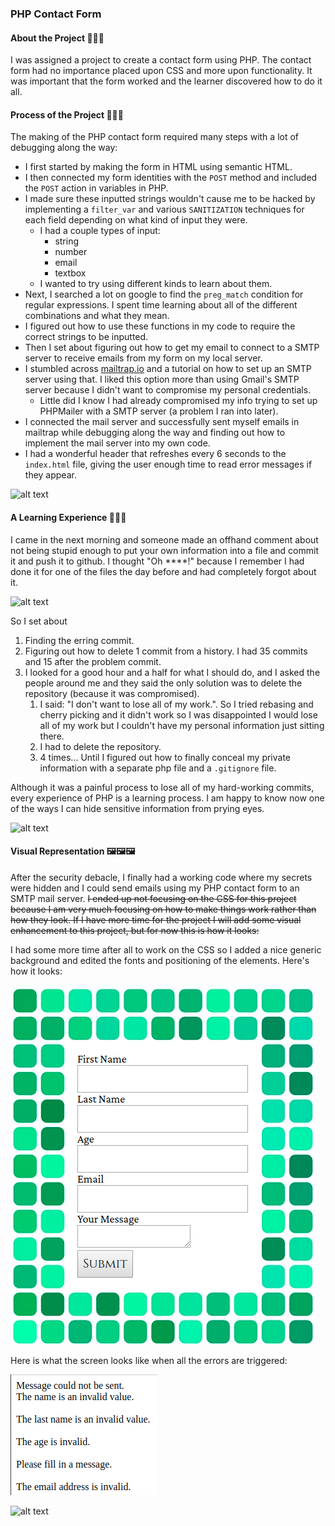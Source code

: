### PHP Contact Form

#### About the Project 🔎🔎🔎
I was assigned a project to create a contact form using PHP. The contact form had no importance placed upon CSS and more upon functionality. It was important that the form worked and the learner discovered how to do it all.

#### Process of the Project 📐📐📐
The making of the PHP contact form required many steps with a lot of debugging along the way:
- I first started by making the form in HTML using semantic HTML. 
- I then connected my form identities with the `POST` method and included the `POST` action in variables in PHP. 
- I made sure these inputted strings wouldn't cause me to be hacked by implementing a `filter_var` and various `SANITIZATION` techniques for each field depending on what kind of input they were.
    - I had a couple types of input:
        - string
        - number
        - email
        - textbox
    - I wanted to try using different kinds to learn about them.
- Next, I searched a lot on google to find the `preg_match` condition for regular expressions. I spent time learning about all of the different combinations and what they mean.
- I figured out how to use these functions in my code to require the correct strings to be inputted.
- Then I set about figuring out how to get my email to connect to a SMTP server to receive emails from my form on my local server.
- I stumbled across [mailtrap.io](https://mailtrap.io/) and a tutorial on how to set up an SMTP server using that. I liked this option more than using Gmail's SMTP server because I didn't want to compromise my personal credentials.
    - Little did I know I had already compromised my info trying to set up PHPMailer with a SMTP server (a problem I ran into later).
- I connected the mail server and successfully sent myself emails in mailtrap while debugging along the way and finding out how to implement the mail server into my own code.
- I had a wonderful header that refreshes every 6 seconds to the `index.html` file, giving the user enough time to read error messages if they appear.

![alt text](http://giphygifs.s3.amazonaws.com/media/10UtqJNULHPfxe/giphy.gif)

#### A Learning Experience 👷👷👷
I came in the next morning and someone made an offhand comment about not being stupid enough to put your own information into a file and commit it and push it to github. I thought "Oh ****!" because I remember I had done it for one of the files the day before and had completely forgot about it. 

![alt text](https://66.media.tumblr.com/99b0cce28ce28ee9d0a9feec6c1ffcbb/tumblr_msdd8qZAet1sgl0ajo1_500.gif)

So I set about
1. Finding the erring commit.
2. Figuring out how to delete 1 commit from a history.
I had 35 commits and 15 after the problem commit.
3. I looked for a good hour and a half for what I should do, and I asked the people around me and they said the only solution was to delete the repository (because it was compromised).
    1. I said: "I don't want to lose all of my work.". So I tried rebasing and cherry picking and it didn't work so I was disappointed I would lose all of my work but I couldn't have my personal information just sitting there.
    2. I had to delete the repository.
    3. 4 times... Until I figured out how to finally conceal my private information with a separate php file and a `.gitignore` file.

Although it was a painful process to lose all of my hard-working commits, every experience of PHP is a learning process. I am happy to know now one of the ways I can hide sensitive information from prying eyes.

![alt text](https://media3.giphy.com/media/3og0INdmjMr8BIiIlG/giphy.gif)

#### Visual Representation 🖼️🖼️🖼️
After the security debacle, I finally had a working code where my secrets were hidden and I could send emails using my PHP contact form to an SMTP mail server. <strike>I ended up not focusing on the CSS for this project because I am very much focusing on how to make things work rather than how they look. If I have more time for the project I will add some visual enhancement to this project, but for now this is how it looks:</strike>

I had some more time after all to work on the CSS so I added a nice generic background and edited the fonts and positioning of the elements. Here's how it looks:

![alt text](/img/phpcontactfront.png)

Here is what the screen looks like when all the errors are triggered:

![alt text](/img/fullerrorpage.png)

![alt text](https://media.tenor.com/images/0a56c62c3a94c0a2fd0da12a49543f5b/tenor.gif)
